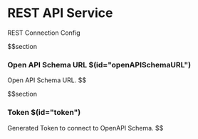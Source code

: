 # REST API Service

REST Connection Config

$$section
### Open API Schema URL $(id="openAPISchemaURL")

Open API Schema URL.
$$

$$section
### Token $(id="token")

Generated Token to connect to OpenAPI Schema.
$$